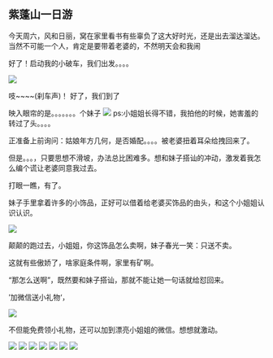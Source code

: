 ## 紫蓬山一日游
今天周六，风和日丽，窝在家里看书有些辜负了这大好时光，还是出去溜达溜达。当然不可能一个人，肯定是要带着老婆的，不然明天会和我闹

好了！启动我的小破车，我们出发。。。。

![](https://timgsa.baidu.com/timg?image&quality=80&size=b9999_10000&sec=1554010297341&di=e004babfc349b0c412e67958928231b1&imgtype=0&src=http%3A%2F%2Fres.youth.cn%2Farticle_201803_03_03c_5a9a704d583d9.jpg)

吱~~~~(刹车声)！ 好了，我们到了

映入眼帘的是。。。。。。。个妹子
![](https://ws4.sinaimg.cn/large/006tKfTcly1g1lqf8xkr1j31400u0qv5.jpg)
ps:小姐姐长得不错，我拍他的时候，她害羞的转过了头。。。。

正准备上前询问：姑娘年方几何，是否婚配。。。。被老婆扭着耳朵给拽回来了。

但是。。。，只要思想不滑坡，办法总比困难多。想和妹子搭讪的冲动，激发着我怎么编个谎让老婆同意我过去。

打眼一瞧，有了。

妹子手里拿着许多的小饰品，正好可以借着给老婆买饰品的由头，和这个小姐姐认识认识。

![](https://ws3.sinaimg.cn/large/006tKfTcly1g1lsr6u5gxj30e00e2di4.jpg)

颠颠的跑过去，小姐姐，你这饰品怎么卖啊，妹子春光一笑：只送不卖。

这就有些傲娇了，啥家庭条件啊，家里有矿啊。

“那怎么送啊”，既然要和妹子搭讪，那就不能让她一句话就给怼回来。

’加微信送小礼物‘，

![](https://ws3.sinaimg.cn/large/006tKfTcly1g1lt1zexjlj30eg0eetac.jpg)

不但能免费领小礼物，还可以加到漂亮小姐姐的微信。想想就激动。






















![](https://ws2.sinaimg.cn/large/006tKfTcly1g1lqhf9ojgj31400u0kfi.jpg)
![](https://ws2.sinaimg.cn/large/006tKfTcly1g1lqhc67upj31400u0hdt.jpg)
![](https://ws4.sinaimg.cn/large/006tKfTcly1g1lqh5mixuj31400u07wh.jpg)
![](https://ws3.sinaimg.cn/large/006tKfTcly1g1lqh2cpkoj31400u0kj3.jpg)
![](https://ws2.sinaimg.cn/large/006tKfTcly1g1lqgxyjrej31400u0h1y.jpg)
![](https://ws2.sinaimg.cn/large/006tKfTcly1g1lqgvmglzj31400u0tub.jpg)
![](https://ws4.sinaimg.cn/large/006tKfTcly1g1lqgti6ooj31400u01dq.jpg)
